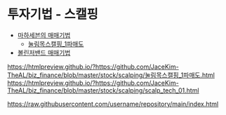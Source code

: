 # 투자기법 - 스캘핑

- [마하세븐의 매매기법](./마하세븐매매.md)
  - [눌림목스캘핑_1파매도](눌림목스캘핑_1파매도.html)
- [볼린저밴드 매매기법](./볼린저매매법.md)


https://htmlpreview.github.io/?https://github.com/JaceKim-TheAL/biz_finance/blob/master/stock/scalping/눌림목스캘핑_1파매도.html
https://htmlpreview.github.io/?https://github.com/JaceKim-TheAL/biz_finance/blob/master/stock/scalping/scalp_tech_01.html

https://raw.githubusercontent.com/username/repository/main/index.html

<!-- 
https://htmlpreview.github.io/?https://github.com/bigpycraft/sba19-seoulit/blob/master/notebook/html/BPC_D412_Excel_Data_Handle.html

https://github.com/JaceKim-TheAL/biz_finance/tree/main/stock/scalping
 -->

